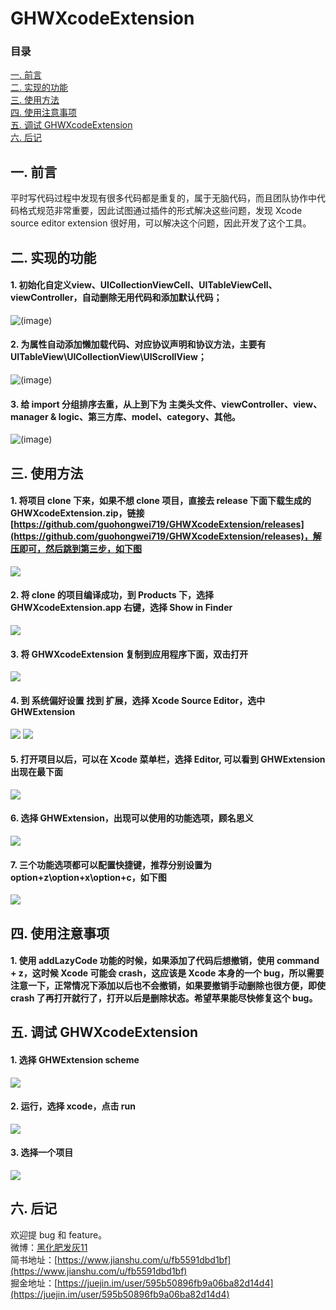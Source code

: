 # GHWXcodeExtension
### 目录

[一. 前言](https://github.com/guohongwei719/GHWXcodeExtension#%E4%B8%80-%E5%89%8D%E8%A8%80)   
[二. 实现的功能](https://github.com/guohongwei719/GHWXcodeExtension#%E4%BA%8C-%E5%AE%9E%E7%8E%B0%E7%9A%84%E5%8A%9F%E8%83%BD)  
[三. 使用方法](https://github.com/guohongwei719/GHWXcodeExtension#%E4%B8%89-%E4%BD%BF%E7%94%A8%E6%96%B9%E6%B3%95)  
[四. 使用注意事项](https://github.com/guohongwei719/GHWXcodeExtension#%E5%9B%9B-%E4%BD%BF%E7%94%A8%E6%B3%A8%E6%84%8F%E4%BA%8B%E9%A1%B9)  
[五. 调试 GHWXcodeExtension](https://github.com/guohongwei719/GHWXcodeExtension#%E4%BA%94-%E8%B0%83%E8%AF%95-ghwxcodeextension)  
[六. 后记](https://github.com/guohongwei719/GHWXcodeExtension#%E5%85%AD-%E5%90%8E%E8%AE%B0)

## 一. 前言
平时写代码过程中发现有很多代码都是重复的，属于无脑代码，而且团队协作中代码格式规范非常重要，因此试图通过插件的形式解决这些问题，发现 Xcode source editor extension 很好用，可以解决这个问题，因此开发了这个工具。
## 二. 实现的功能
#### 1. 初始化自定义view、UICollectionViewCell、UITableViewCell、viewController，自动删除无用代码和添加默认代码；

![(image)](https://github.com/guohongwei719/GHWXcodeExtension/blob/master/resources/initView.gif)


#### 2. 为属性自动添加懒加载代码、对应协议声明和协议方法，主要有 UITableView\UICollectionView\UIScrollView；  

![(image)](https://github.com/guohongwei719/GHWXcodeExtension/blob/master/resources/addLazyCode.gif)

#### 3. 给 import 分组排序去重，从上到下为 主类头文件、viewController、view、manager & logic、第三方库、model、category、其他。
  
![(image)](https://github.com/guohongwei719/GHWXcodeExtension/blob/master/resources/sortImport.gif)

## 三. 使用方法
#### 1. 将项目 clone 下来，如果不想 clone 项目，直接去 release 下面下载生成的 GHWXcodeExtension.zip，链接 [https://github.com/guohongwei719/GHWXcodeExtension/releases](https://github.com/guohongwei719/GHWXcodeExtension/releases)，解压即可，然后跳到第三步，如下图
![](./resources/11.png)
#### 2. 将 clone 的项目编译成功，到 Products 下，选择 GHWXcodeExtension.app 右键，选择 Show in Finder
![](./resources/6.png)

#### 3. 将 GHWXcodeExtension 复制到应用程序下面，双击打开
![](./resources/7.png)
#### 4. 到 系统偏好设置 找到 扩展，选择 Xcode Source Editor，选中 GHWExtension
![](./resources/8.png)
![](./resources/9.png)

#### 5. 打开项目以后，可以在 Xcode 菜单栏，选择 Editor, 可以看到 GHWExtension 出现在最下面
![](./resources/4.png)

#### 6. 选择 GHWExtension，出现可以使用的功能选项，顾名思义
![](./resources/5.png)

#### 7. 三个功能选项都可以配置快捷键，推荐分别设置为 option+z\option+x\option+c，如下图
![](./resources/10.png)

## 四. 使用注意事项
#### 1. 使用 addLazyCode 功能的时候，如果添加了代码后想撤销，使用 command + z，这时候 Xcode 可能会 crash，这应该是 Xcode 本身的一个 bug，所以需要注意一下，正常情况下添加以后也不会撤销，如果要撤销手动删除也很方便，即使 crash 了再打开就行了，打开以后是删除状态。希望苹果能尽快修复这个 bug。

## 五. 调试 GHWXcodeExtension
#### 1. 选择 GHWExtension scheme
![](./resources/1.png)

#### 2. 运行，选择 xcode，点击 run
![](./resources/2.png)

#### 3. 选择一个项目
![](./resources/3.png)

## 六. 后记
欢迎提 bug 和 feature。  
微博：[黑化肥发灰11](https://weibo.com/u/2977255324)   
简书地址：[https://www.jianshu.com/u/fb5591dbd1bf](https://www.jianshu.com/u/fb5591dbd1bf)  
掘金地址：[https://juejin.im/user/595b50896fb9a06ba82d14d4](https://juejin.im/user/595b50896fb9a06ba82d14d4)